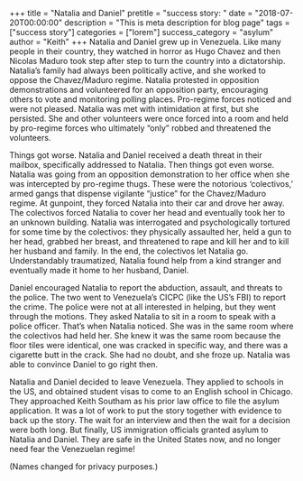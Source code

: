 +++
title = "Natalia and Daniel"
pretitle = "success story: "
date = "2018-07-20T00:00:00"
description = "This is meta description for blog page"
tags = ["success story"]
categories = ["lorem"]
success_category = "asylum"
author = "Keith"
+++
Natalia and Daniel grew up in Venezuela. Like many people in their country, they watched in horror as Hugo Chavez and then Nicolas Maduro took step after step to turn the country into a dictatorship. Natalia’s family had always been politically active, and she worked to oppose the Chavez/Maduro regime. Natalia protested in opposition demonstrations and volunteered for an opposition party, encouraging others to vote and monitoring polling places. Pro-regime forces noticed and were not pleased. Natalia was met with intimidation at first, but she persisted. She and other volunteers were once forced into a room and held by pro-regime forces who ultimately “only” robbed and threatened the volunteers.

Things got worse. Natalia and Daniel received a death threat in their mailbox, specifically addressed to Natalia. Then things got even worse. Natalia was going from an opposition demonstration to her office when she was intercepted by pro-regime thugs. These were the notorious ‘colectivos,’ armed gangs that dispense vigilante “justice” for the Chavez/Maduro regime. At gunpoint, they forced Natalia into their car and drove her away. The colectivos forced Natalia to cover her head and eventually took her to an unknown building. Natalia was interrogated and psychologically tortured for some time by the colectivos: they physically assaulted her, held a gun to her head, grabbed her breast, and threatened to rape and kill her and to kill her husband and family. In the end, the colectivos let Natalia go. Understandably traumatized, Natalia found help from a kind stranger and eventually made it home to her husband, Daniel.

Daniel encouraged Natalia to report the abduction, assault, and threats to the police. The two went to Venezuela’s CICPC (like the US’s FBI) to report the crime. The police were not at all interested in helping, but they went through the motions. They asked Natalia to sit in a room to speak with a police officer. That’s when Natalia noticed. She was in the same room where the colectivos had held her. She knew it was the same room because the floor tiles were identical, one was cracked in specific way, and there was a cigarette butt in the crack. She had no doubt, and she froze up. Natalia was able to convince Daniel to go right then.

Natalia and Daniel decided to leave Venezuela. They applied to schools in the US, and obtained student visas to come to an English school in Chicago. They approached Keith Southam as his prior law office to file the asylum application. It was a lot of work to put the story together with evidence to back up the story. The wait for an interview and then the wait for a decision were both long. But finally, US immigration officials granted asylum to Natalia and Daniel. They are safe in the United States now, and no longer need fear the Venezuelan regime!

(Names changed for privacy purposes.)
